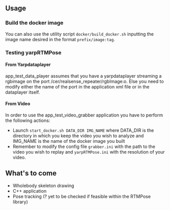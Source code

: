 ## Usage

### Build the docker image

You can also use the utility script `docker/build_docker.sh` inputting the image name desired in the format `prefix/image:tag`.

### Testing yarpRTMPose

#### From Yarpdataplayer

app_test_data_player assumes that you have a yarpdataplayer streaming a rgbimage on the port /cer/realsense_repeater/rgbImage:o. Else you need to modify either the name of the port in the application xml file or in the dataplayer itself.

#### From Video

In order to use the app_test_video_grabber application you have to perform the following actions:
- Launch `start_docker.sh DATA_DIR IMG_NAME` where DATA_DIR is the directory in which you keep the video you wish to analyze and IMG_NAME is the name of the docker image you built 
- Remember to modify the config file `grabber.ini` with the path to the video you wish to replay and `yarpRTMPose.ini` with the resolution of your video. 

## What's to come

- Wholebody skeleton drawing
- C++ application
- Pose tracking (? yet to be checked if feasible within the RTMPose library)